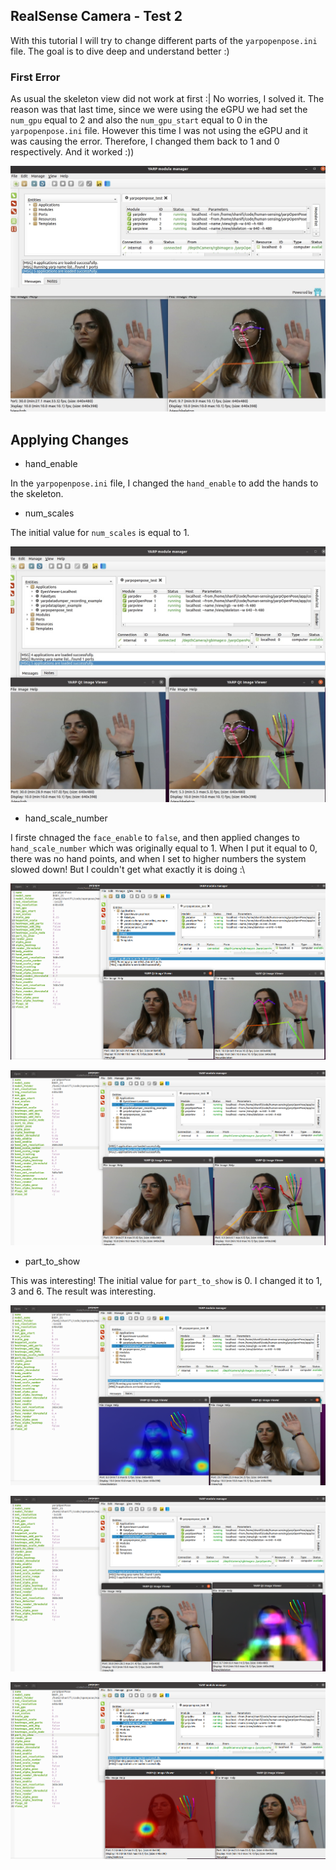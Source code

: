 ## RealSense Camera - Test 2

With this tutorial I will try to change different parts of the `yarpopenpose.ini` file. The goal is to dive deep and understand better :)

### First Error
As usual the skeleton view did not work at first :| 
No worries, I solved it. The reason was that last time, since we were using the eGPU we had set the `num_gpu` equal to 2 and also the `num_gpu_start` equal to 0 in the `yarpopenpose.ini` file. However this time I was not using the eGPU and it was causing the error. Therefore, I changed them back to 1 and 0 respectively. And it worked :))

![No Change](NoChange.jpeg)

## Applying Changes
- hand_enable
  
In the `yarpopenpose.ini` file, I changed the `hand_enable` to add the hands to the skeleton.

- num_scales

The initial value for `num_scales` is equal to 1. 

![Hands Added](HandADDED.jpeg)
- hand_scale_number

I firste chnaged the `face_enable` to `false`, and then applied changes to `hand_scale_number` which was originally equal to 1. When I put it equal to 0, there was no hand points, and when I set to higher numbers the system slowed down! But I couldn't get what exactly it is doing :\

![hand_scale_number= 0](HandScaleNumber0.png)

![hand_scale_number= 2](HandScaleNumber2.png)

- part_to_show

This was interesting! The initial value for `part_to_show` is 0. I changed it to 1, 3 and 6. The result was interesting.

![part_to_show= 1](PartToShow1.png)

![part_to_show= 3](PartToShow3.png)

![part_to_show= 6](PartToShow6.png)
